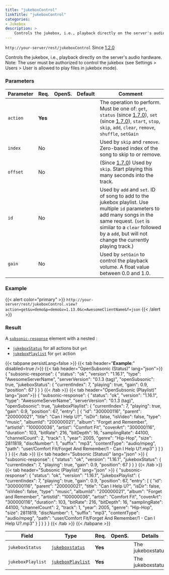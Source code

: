 ```yaml
---
title: "jukeboxControl"
linkTitle: "jukeboxControl"
categories:
- Jukebox
description: >
    Controls the jukebox, i.e., playback directly on the server's audio hardware.
---
```


`http://your-server/rest/jukeboxControl` Since [1.2.0](../../subsonic-versions)

Controls the jukebox, i.e., playback directly on the server's audio hardware. Note: The user must be authorized to control the jukebox (see Settings > Users > User is allowed to play files in jukebox mode).

### Parameters

| Parameter | Req. | OpenS. | Default | Comment |
| --- | --- | --- | --- | --- |
| `action` | **Yes** |  |   | The operation to perform. Must be one of: `get`, `status` (since [1.7.0](../../subsonic-versions)), `set` (since [1.7.0](../../subsonic-versions)), `start`, `stop`, `skip`, `add`, `clear`, `remove`, `shuffle`, `setGain` |
| `index` | No  |  |   | Used by `skip` and `remove`. Zero-based index of the song to skip to or remove. |
| `offset` | No  |  |   | (Since [1.7.0](../../subsonic-versions)) Used by `skip`. Start playing this many seconds into the track. |
| `id` | No  | |    | Used by `add` and `set`. ID of song to add to the jukebox playlist. Use multiple `id` parameters to add many songs in the same request. (`set` is similar to a `clear` followed by a `add`, but will not change the currently playing track.) |
| `gain` | No  |  |   | Used by `setGain` to control the playback volume. A float value between 0.0 and 1.0. |

### Example

{{< alert color="primary" >}} `http://your-server/rest/jukeboxControl.view?action=get&u=demo&p=demo&v=1.13.0&c=AwesomeClientName&f=json` {{< /alert >}}

### Result

A [`subsonic-response`](../../responses/subsonic-response) element with a nested :

- [`jukeboxStatus`](../../responses/jukeboxstatus) for all actions but `get`
- [`jukeboxPlaylist`](../../responses/jukeboxplaylist) for `get` action

{{< tabpane persistLang=false >}}
{{< tab header="**Example**:" disabled=true />}}
{{< tab header="OpenSubsonic (Status)" lang="json">}}
{
  "subsonic-response": {
    "status": "ok",
    "version": "1.16.1",
    "type": "AwesomeServerName",
    "serverVersion": "0.1.3 (tag)",
    "openSubsonic": true,
    "jukeboxStatus": {
      "currentIndex": 7,
      "playing": true,
      "gain": 0.9,
      "position": 67
    }
  }
}
{{< /tab >}}
{{< tab header="OpenSubsonic (Playlist)" lang="json">}}
{
  "subsonic-response": {
    "status": "ok",
    "version": "1.16.1",
    "type": "AwesomeServerName",
    "serverVersion": "0.1.3 (tag)",
    "openSubsonic": true,
    "jukeboxPlaylist": {
      "currentIndex": 7,
      "playing": true,
      "gain": 0.9,
      "position": 67,
      "entry": [
        {
          "id": "300000116",
          "parent": "200000021",
          "title": "Can I Help U?",
          "isDir": false,
          "isVideo": false,
          "type": "music",
          "albumId": "200000021",
          "album": "Forget and Remember",
          "artistId": "100000036",
          "artist": "Comfort Fit",
          "coverArt": "300000116",
          "duration": 103,
          "bitRate": 216,
          "bitDepth": 16,
          "samplingRate": 44100,
          "channelCount": 2,
          "track": 1,
          "year": 2005,
          "genre": "Hip-Hop",
          "size": 2811819,
          "discNumber": 1,
          "suffix": "mp3",
          "contentType": "audio/mpeg",
          "path": "user/Comfort Fit/Forget And Remember/1 - Can I Help U?.mp3"
        }
      ]
    }
  }
}
{{< /tab >}}
{{< tab header="Subsonic (Status)" lang="json" >}}
{
  "subsonic-response": {
    "status": "ok",
    "version": "1.16.1",
    "jukeboxStatus": {
      "currentIndex": 7,
      "playing": true,
      "gain": 0.9,
      "position": 67
    }
  }
}
{{< /tab >}}
{{< tab header="Subsonic (Playlist)" lang="json" >}}
{
  "subsonic-response": {
    "status": "ok",
    "version": "1.16.1",
    "jukeboxPlaylist": {
      "currentIndex": 7,
      "playing": true,
      "gain": 0.9,
      "position": 67,
      "entry": [
        {
          "id": "300000116",
          "parent": "200000021",
          "title": "Can I Help U?",
          "isDir": false,
          "isVideo": false,
          "type": "music",
          "albumId": "200000021",
          "album": "Forget and Remember",
          "artistId": "100000036",
          "artist": "Comfort Fit",
          "coverArt": "300000116",
          "duration": 103,
          "bitRate": 216,
          "bitDepth": 16,
          "samplingRate": 44100,
          "channelCount": 2,
          "track": 1,
          "year": 2005,
          "genre": "Hip-Hop",
          "size": 2811819,
          "discNumber": 1,
          "suffix": "mp3",
          "contentType": "audio/mpeg",
          "path": "user/Comfort Fit/Forget And Remember/1 - Can I Help U?.mp3"
        }
      ]
    }
  }
}
{{< /tab >}}
{{< /tabpane >}}

| Field |  Type | Req. | OpenS. | Details |
| --- | --- | --- | --- | --- |
| `jukeboxStatus` | [`jukeboxstatus`](../../responses/jukeboxstatus) | **Yes** |     | The jukeboxstatus |
| `jukeboxPlaylist` | [`jukeboxPlaylist`](../../responses/jukeboxplaylist) | **Yes** |     | The jukeboxstatus |
